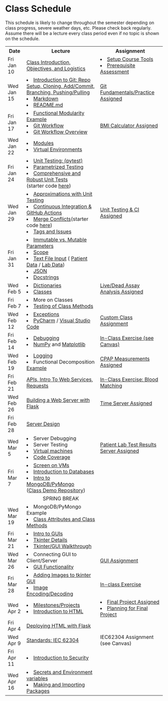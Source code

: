 # Class Schedule

This schedule is likely to change throughout the semester depending on class
progress, severe weather days, etc.  Please check back regularly.  Assume there 
will be a lecture every class period even if no topic is shown on the schedule.

<table>

<tr>
<th>Date</th>
<th>Lecture</th>
<th>Assignment</th>
</tr>

<tr>
<td>Fri Jan 10</td>
    <td><a href="Lectures/Intro_Lecture.md">Class Introduction, Objectives, and Logistics</a></td>
    <td>
      <li><a href="Assignments/01_tool_setup_git_intro.md">Setup Course 
Tools</a></li>
      <li><a href="Assignments/00_programming_assessment.md">Prerequisite Assessment</a></li>
</td>
</tr>

<tr>
<td>Wed Jan 15</td>
    <td>
      <li><a href="Lectures/intro_to_git.md">Introduction to Git:  Repo Setup, 
      Cloning, Add/Commit, Branching, Pushing/Pulling</a></li>     
      <li><a href="Resources/markdown.md">Markdown</a></li>
      <li><a href="Resources/Git/readme_files.md">README.md</a></li>
    </td>
    <td>
        <a href="Assignments/02_git_fundamentals_practice.md">Git Fundamentals/Practice Assigned</a>
        <!---Assignment #1 Assigned--->
    </td>  
</tr>

<tr>
<td>Fri Jan 17<br></td>
    <td>
  <li><a href="Lectures/modularity_example.md">Functional Modularity 
Example</a> <!---(starter code <a href="https://github.
com/dward2/modularity_example">here</a>)---></li>
        <li><a href="Lectures/git_workflow.md">Git Workflow</a></li>
        <li><a href="Lectures/git_workflow_overview.md">Git Workflow Overview</a></li>    
   </td>
    <td>
        <!---<a href="Lectures/git_workflow.md#LDL-Branch">In-class 
Exercise</a>--->
        <br>
        <!---Assignment #2 Assigned--->
        <a href="Assignments/BMICalculatorAssignment.md">BMI Calculator Assigned</a>
    </td>
</tr>

<tr>
<td>Wed Jan 22</td>
    <td>
        <li><a href="Lectures/modules.md">Modules</a></li> 
        <li><a href="Lectures/virtual_environments.md">Virtual Environments</a></li> 
    </td>
    <td>
    </td>
</tr>

<tr>
<td>Fri Jan 24</td> 
  <td>  
        <li><a href="Lectures/unit_testing.md">Unit Testing: (pytest)</a></li>
        <li><a href="Lectures/robust_testing.md#testing-multiple-cases-using-parametrized-testing">Parametrized Testing</a></li>
    <li><a href="Lectures/robust_testing.md">Comprehensive and Robust Unit Tests</a></li>
    (starter code <a href="Lectures/unit_testing_code/weight_entry.py">here</a>)

  </td>
  <td>
      <!---<li><a href = "Lectures/unit_testing.md#exercise">In-class 
            Exercise: TDD</a></li>--->
  </td>
</tr>

<tr>
<td>Wed Jan 29</td>
    <td>
    <li><a href="Lectures/robust_testing.md#approximations">Approximations 
with Unit Testing</a></li>    
    <li><a href="Lectures/continuous_integration_github_actions.md">Continuous 
    Integration & GitHub Actions</a></li>
    <li><a href="Resources/Git/MergeConflicts.md">Merge Conflicts</a>(starter code <a href="https://github.com/dward2/modularity_example/blob/main/output_readability.py">here</a>) </li>
    <li><a href="Lectures/git_workflow_more.md">Tags and 
Issues</a></li>
        <!---<li><a href="Lectures/lists.md">Lists</a></li>
        <li>For Loops</li>--->
    </td>
    <td>
        <!---Assignment #3 Assigned--->
      <a href="Assignments/UnitTestingCIAssignment.md">Unit Testing & 
CI Assigned</a>
    </td>
</tr>

<tr>
<td>Fri Jan 31</td>
    <td>
        <li><a href="Lectures/parameters.md">Immutable vs. Mutable Parameters</a></li>
        <li><a href="Lectures/variable_scope.md">Scope</a></li>
        <li><a href="Lectures/file_input.md">Text File Input</a> (
        <a href="Lectures/lecture_files/patient_data.txt">Patient Data</a> / 
        <a href="Lectures/lecture_files/blood_test_data.txt">Lab Data</a>)</li>
        <li><a href="Lectures/json.md">JSON</a></li>
        <li><a href="Lectures/docstrings.md">Docstrings</a></li>
    </td>
    <td>
    </td>
</tr>

<tr>
<td>Wed Feb 5</td>
    <td>
        <li><a href="Lectures/dictionaries.md">Dictionaries</a></li>
        <li><a href="Lectures/classes.md">Classes</a></li>
    </td>
    <td>
        <!---<a href="Lectures/dictionary_class_in_class_exercise.md">In Class Exercise</a>--->
        <!---Assignment #4 Assigned--->
        <a href="Assignments/Live_Dead_Assay_Analysis">Live/Dead Assay Analysis Assigned</a>
    </td>
</tr>

<tr>
<td>Fri Feb 7</td>
    <td>
        <li>More on Classes</li>
        <li><a href="Resources/unit_testing_class_methods.md">Testing of Class Methods</a></li>
        
</td>
    <td>
    </td>
</tr>

<tr>
<td>Wed Feb 12</td>
    <td>
        <li><a href="Lectures/exceptions_active_lecture.md">Exceptions</a></li>
        <li><a href="Resources/PyCharm">PyCharm</a> / <a href="Resources/visual_studio_code.md">Visual Studio Code</a></li>
    </td>
    <td>
        <!---Assignment #5 Assigned--->
        <a href="Assignments/custom_class_assignment.md">Custom Class 
            Assignment</a>
    </td>
</tr>

<tr>
<td>Fri Feb 14</td>
    <td>
        <li><a href="Lectures/debugging.md">Debugging</a></li> 
        <li><a href="Lectures/numpy.md">NumPy</a> and 
        <a href="Lectures/matplotlib.md">Matplotlib</a></li>
</td>
    <td>
        <a href="https://canvas.duke.edu/courses/50399/assignments/191507">
            In-Class Exercise (see Canvas)</a>
    </td>
</tr>

<tr>
<td>Wed Feb 19</td>
    <td>
        <li><a href="Lectures/logging.md">Logging</a></li>
        <li>Functional Decomposition <a href="Lectures/functional_decomposition_example.md">Example</a></li>
    </td>
    <td>
        <a href="Assignments/CPAP Measurements">CPAP Measurements 
            Assigned</a>
        <!---Assignment #6 Assigned--->
    </td>
</tr>

<tr>
<td>Fri Feb 21</td>
    <td>
        <a href="Lectures/apis_webservices_requests.md">
        APIs, Intro To Web Services, Requests</a>
    </td>
    <td>
        <a href="Lectures/name_server_project.md">In-Class Exercise:  Blood Matching</a>
    </td>
</tr>

<tr>
<td>Wed Feb 26</td>
    <td> 
        <!---<a href="Lectures/sphinx.md">Sphinx</a>--->
        <a href="Lectures/flask_server_setup.md">
           Building a Web Server with Flask</a>
    </td>
    <td>
        <a href="Assignments/time_server_project.md">Time Server Assigned</a>
        <!---Assignment #7 Assigned--->
    </td>
</tr>

<tr>
<td>Fri Feb 28</td>
    <td> 
      <a href="Lectures/server_code_design.md">Server Design</a>
    </td>
    <td>
    </td>
</tr>

<tr>
<td>Wed Mar 5</td>
    <td>
        <li>Server Debugging</li>
        <li>Server Testing</li>
        <li><a href="Resources/virtual_machines.md">Virtual machines</a></li>
        <li><a href="Resources/coverage.md">Code Coverage</a></li>
    </td>
    <td>
        <a href="Assignments/patient_lab_test_results_server_assignment.md">Patient Lab Test Results Server Assigned</a>
        <!---Assignment #8 Assigned--->

</td>
</tr>

<tr>
<td>Fri Mar 7</td>
<td>
        <li><a href="Resources/WebServices/screen.md">Screen on VMs</a></li>
        <li><a href="Lectures/databases.md">Introduction to Databases</a></li>
        <li><a href="Lectures/databases.md#mongodb">Intro to 
MongoDB/PyMongo</a></li>      
      (<a href="https://github.com/dward2/mongo_db_jupyter_example">Class Demo  
        Repository</a>)

</td>
<td>
</tr>

<tr>
    <td></td>
    <td align="center">SPRING BREAK</td>
    <td></td>
</tr>

<tr>
<td>Wed Mar 19</td>
    <td>
      <li>MongoDB/PyMongo Example</li>
      <li><a href="Lectures/class_attributes_and_methods.ipynb">Class Attributes and Class Methods</a></li>
</td>    
    <td>
    <!---<a href="Lectures/database_class_work.md">In-Class Project</a>--->
    </td>
</tr>

<tr>
<td>Fri Mar 21</td>
    <td>
        <li><a href="Lectures/intro_to_gui.md">Intro to GUIs</a></li>
        <li><a href="Lectures/tkinter_details.md">Tkinter Details</a></li>
        <li><a href="Lectures/tkinter_walkthrough.md">Tkinter/GUI Walkthrough</a></li>
    </td>
    <td></td>
</tr>

<tr>
<td>Wed Mar 26</td>
    <td>
        <li>Connecting GUI to Client/Server</li>
        <li><a href="Lectures/tkinter_walkthrough.md#gui-functionality">GUI Functionality</a></li>
    </td>
    <td>
        <!---Assignment #9 Assigned--->
        <a href="Assignments/gui_assignment.md">GUI Assignment</a>
    </td> 
</tr>

<tr>
<td>Fri Mar 28</td>
    <td>
        <li><a href="Resources/tkinter_images.md">Adding Images to tkinter 
GUI</a></li>
        <li><a href="Lectures/image_encoding_decoding.md">Image 
Encoding/Decoding</a></li>
</td>
    <td>
      <a href="Lectures/image_encoding_decoding.md#image-server-api-for-in-class-work">
        In-class Exercise</a>
    </td>
</tr>

<tr>
<td>Wed Apr 2</td>
    <td>
        <li><a href="Lectures/github_teams.md">Milestones/Projects</a></li>
        <li><a href="Resources/WebInterface">Introduction to HTML</a></li>
    </td>
    <td>
        <!----Final Project Assigned---->
      <li><a href="Assignments/final_image_processor.md">Final Project Assigned</a></li>
      <li><a href="Lectures/github_teams.md#Final-Project-Planning">Planning for Final Project</a></li>
    </td>
</tr>

<tr>
<td>Fri Apr 4</td>
    <td>
            <a href="Resources/WebInterface/web_interface_with_flask.md">Deploying HTML with Flask</a>
    </td>
    <td>
    </td>
</tr>

<tr>
<td>Wed Apr 9</td>
    <td>
       <a href="Resources/standards.md">Standards: </a>
       <a href="https://en.wikipedia.org/wiki/IEC_62304">IEC 62304</a>
    </td>
    <td>
       IEC62304 Assignment (see Canvas)
    </td>
</tr>

<tr>
<td>Fri Apr 11</td>
    <td>
              <li><a href="Lectures/intro_to_security.md">Introduction to Security</a></li> 
</td> 
    <td>
    </td>
</tr>

<tr>
<td>Wed Apr 16</td>
    <td>
      <!---<li>Software Development Methodologies & Other Terminology</li>--->
      <li><a href="Lectures/secrets_and_environment_variables.md">
           Secrets and Environment variables</a></li>
      <li><a href="Lectures/making_and_importing_packages.md">
           Making and Importing Packages</a></li>
    </td>
    <td></td>
</tr>
<!---
<tr>
<td>Fri Apr 18</td>
    <td>
        TBD
    </td>
    <td></td>
</tr>

<tr>
<td>Wed Apr 23</td>
    <td>
        LDOC - Topic TBD
    </td>
    <td></td>
</tr>
--->

</table>
